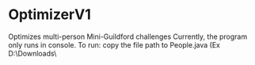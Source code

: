 # OptimizerV1
Optimizes multi-person Mini-Guildford challenges
Currently, the program only runs in console.
To run: copy the file path to People.java (Ex D:\Downloads\
